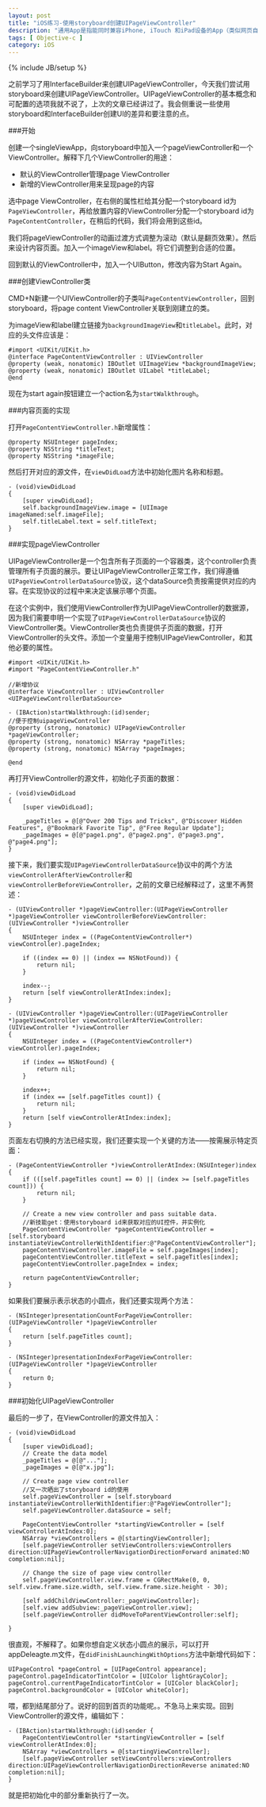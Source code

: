 ```yaml
---
layout: post
title: "iOS练习-使用storyboard创建UIPageViewController"
description: "通用App是指能同时兼容iPhone, iTouch 和iPad设备的App（类似网页自动适配pc端和移动端），为了达到完美的用户体验，用户只需要下载一个版本的App，就能在多个设备上使用。"
tags: [ Objective-c ]
category: iOS
---
```

{% include JB/setup %}

之前学习了用InterfaceBuilder来创建UIPageViewController，今天我们尝试用storyboard来创建UIPageViewController。UIPageViewController的基本概念和可配置的选项我就不说了，上次的文章已经讲过了。我会侧重说一些使用storyboard和InterfaceBuilder创建UI的差异和要注意的点。

###开始

创建一个singleViewApp，向storyboard中加入一个pageViewController和一个ViewController。解释下几个ViewController的用途：

- 默认的ViewController管理page ViewController
- 新增的ViewController用来呈现page的内容

选中page ViewController，在右侧的属性栏给其分配一个storyboard id为`PageViewController`，再给放置内容的ViewController分配一个storyboard id为`PageContentController`，在稍后的代码，我们将会用到这些id。

我们将pageViewController的动画过渡方式调整为滚动（默认是翻页效果）。然后来设计内容页面。加入一个imageView和label。将它们调整到合适的位置。

回到默认的ViewController中，加入一个UIButton，修改内容为Start Again。

###创建ViewController类

CMD+N新建一个UIViewController的子类叫`PageContentViewController`，回到storyboard，将page content ViewController关联到刚建立的类。

为imageView和label建立链接为`backgroundImageView`和`titleLabel`。此时，对应的头文件应该是：

    #import <UIKit/UIKit.h>
    @interface PageContentViewController : UIViewController
    @property (weak, nonatomic) IBOutlet UIImageView *backgroundImageView;
    @property (weak, nonatomic) IBOutlet UILabel *titleLabel;
    @end

现在为start again按钮建立一个action名为`startWalkthrough`。

###内容页面的实现

打开`PageContentViewController.h`新增属性：

    @property NSUInteger pageIndex;
    @property NSString *titleText;
    @property NSString *imageFile;

然后打开对应的源文件，在`viewDidLoad`方法中初始化图片名称和标题。

    - (void)viewDidLoad
    {
        [super viewDidLoad];
        self.backgroundImageView.image = [UIImage imageNamed:self.imageFile];
        self.titleLabel.text = self.titleText;
    }

###实现pageViewController

UIPageViewController是一个包含所有子页面的一个容器类，这个controller负责管理所有子页面的展示。要让UIPageViewController正常工作，我们得遵循`UIPageViewControllerDataSource`协议，这个dataSource负责按需提供对应的内容。在实现协议的过程中来决定该展示哪个页面。

在这个实例中，我们使用ViewController作为UIPageViewController的数据源，因为我们需要申明一个实现了`UIPageViewControllerDataSource`协议的ViewController类。ViewController类也负责提供子页面的数据，打开ViewController的头文件。添加一个变量用于控制UIPageViewController，和其他必要的属性。

    #import <UIKit/UIKit.h>
    #import "PageContentViewController.h"

    //新增协议
    @interface ViewController : UIViewController <UIPageViewControllerDataSource>

    - (IBAction)startWalkthrough:(id)sender;
    //便于控制uipageViewController
    @property (strong, nonatomic) UIPageViewController *pageViewController;
    @property (strong, nonatomic) NSArray *pageTitles;
    @property (strong, nonatomic) NSArray *pageImages;

    @end
    
再打开ViewController的源文件，初始化子页面的数据：

    - (void)viewDidLoad
    {
        [super viewDidLoad];
    
        _pageTitles = @[@"Over 200 Tips and Tricks", @"Discover Hidden Features", @"Bookmark Favorite Tip", @"Free Regular Update"];
        _pageImages = @[@"page1.png", @"page2.png", @"page3.png", @"page4.png"];
    }

接下来，我们要实现`UIPageViewControllerDataSource`协议中的两个方法`viewControllerAfterViewController`和`viewControllerBeforeViewController`，之前的文章已经解释过了，这里不再赘述：

    - (UIViewController *)pageViewController:(UIPageViewController *)pageViewController viewControllerBeforeViewController:(UIViewController *)viewController
    {
        NSUInteger index = ((PageContentViewController*) viewController).pageIndex;
        
        if ((index == 0) || (index == NSNotFound)) {
            return nil;
        }
        
        index--;
        return [self viewControllerAtIndex:index];
    }
    
    - (UIViewController *)pageViewController:(UIPageViewController *)pageViewController viewControllerAfterViewController:(UIViewController *)viewController
    {
        NSUInteger index = ((PageContentViewController*) viewController).pageIndex;
        
        if (index == NSNotFound) {
            return nil;
        }
        
        index++;
        if (index == [self.pageTitles count]) {
            return nil;
        }
        return [self viewControllerAtIndex:index];
    }

页面左右切换的方法已经实现，我们还要实现一个关键的方法——按需展示特定页面：

    - (PageContentViewController *)viewControllerAtIndex:(NSUInteger)index
    {
        if (([self.pageTitles count] == 0) || (index >= [self.pageTitles count])) {
            return nil;
        }
        
        // Create a new view controller and pass suitable data.
        //新技能get：使用storyboard id来获取对应的UI控件，并实例化
        PageContentViewController *pageContentViewController = [self.storyboard instantiateViewControllerWithIdentifier:@"PageContentViewController"];
        pageContentViewController.imageFile = self.pageImages[index];
        pageContentViewController.titleText = self.pageTitles[index];
        pageContentViewController.pageIndex = index;
        
        return pageContentViewController;
    }

如果我们要展示表示状态的小圆点，我们还要实现两个方法：

    - (NSInteger)presentationCountForPageViewController:(UIPageViewController *)pageViewController
    {
        return [self.pageTitles count];
    }
    
    - (NSInteger)presentationIndexForPageViewController:(UIPageViewController *)pageViewController
    {
        return 0;
    }

###初始化UIPageViewController

最后的一步了，在ViewController的源文件加入：

    - (void)viewDidLoad
    {
        [super viewDidLoad];
        // Create the data model
        _pageTitles = @[@"..."];
        _pageImages = @[@"x.jpg"];
        
        // Create page view controller
        //又一次晒出了storyboard id的使用
        self.pageViewController = [self.storyboard instantiateViewControllerWithIdentifier:@"PageViewController"];
        self.pageViewController.dataSource = self;
        
        PageContentViewController *startingViewController = [self viewControllerAtIndex:0];
        NSArray *viewControllers = @[startingViewController];
        [self.pageViewController setViewControllers:viewControllers direction:UIPageViewControllerNavigationDirectionForward animated:NO completion:nil];
        
        // Change the size of page view controller
        self.pageViewController.view.frame = CGRectMake(0, 0, self.view.frame.size.width, self.view.frame.size.height - 30);
        
        [self addChildViewController:_pageViewController];
        [self.view addSubview:_pageViewController.view];
        [self.pageViewController didMoveToParentViewController:self];
    
    }

很直观，不解释了。如果你想自定义状态小圆点的展示，可以打开appDeleagte.m文件，在`didFinishLaunchingWithOptions`方法中新增代码如下：

    UIPageControl *pageControl = [UIPageControl appearance];
    pageControl.pageIndicatorTintColor = [UIColor lightGrayColor];
    pageControl.currentPageIndicatorTintColor = [UIColor blackColor];
    pageControl.backgroundColor = [UIColor whiteColor];
    
喂，都到结尾部分了。说好的回到首页的功能呢。。不急马上来实现。回到ViewController的源文件，编辑如下：

    - (IBAction)startWalkthrough:(id)sender {
        PageContentViewController *startingViewController = [self viewControllerAtIndex:0];
        NSArray *viewControllers = @[startingViewController];
        [self.pageViewController setViewControllers:viewControllers direction:UIPageViewControllerNavigationDirectionReverse animated:NO completion:nil];
    }

就是把初始化中的部分重新执行了一次。
